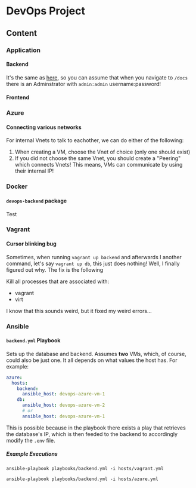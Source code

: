 # DevOps Project

## Content

### Application

#### Backend

It's the same as [here](https://github.com/jgenc/hua-distributed-project-backend), so you can assume that when you navigate
to `/docs` there is an Adminstrator with `admin:admin` username:password!

#### Frontend

### Azure

#### Connecting various networks

For internal Vnets to talk to eachother, we can do either of the following:

1. When creating a VM, choose the Vnet of choice (only one should exist)
2. If you did not choose the same Vnet, you should create a "Peering" which connects Vnets! This means, VMs can communicate by using their internal IP!

### Docker

#### `devops-backend` package

Test

### Vagrant

#### Cursor blinking bug

Sometimes, when running `vagrant up backend` and afterwards I another command, let's say
`vagrant up db`, this just does nothing! Well, I finally figured out why. The fix is the following

Kill all processes that are associated with:

- vagrant
- virt

I know that this sounds weird, but it fixed my weird errors...

### Ansible

#### `backend.yml` Playbook

Sets up the database and backend. Assumes **two** VMs, which, of course, could
also be just one. It all depends on what values the host has. For example:

```yaml
azure:
  hosts:
    backend:
      ansible_host: devops-azure-vm-1
    db:
      ansible_host: devops-azure-vm-2
      # or
      ansible_host: devops-azure-vm-1
```

This is possible because in the playbook there exists a play that retrieves the
database's IP, which is then feeded to the backend to accordingly modify the
`.env` file.

##### Example Executions

`ansible-playbook playbooks/backend.yml -i hosts/vagrant.yml`

`ansible-playbook playbooks/backend.yml -i hosts/azure.yml`
